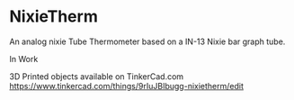 # NixieTherm
 An analog nixie Tube Thermometer based on a IN-13 Nixie bar graph tube.
 
 In Work
 
 3D Printed objects available on TinkerCad.com
 https://www.tinkercad.com/things/9rIuJBIbugg-nixietherm/edit
 
 
